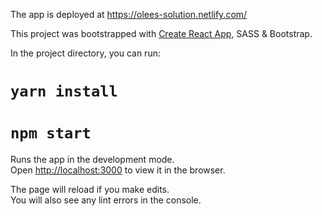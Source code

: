 
The app is deployed at https://olees-solution.netlify.com/


This project was bootstrapped with [Create React App](https://github.com/facebook/create-react-app), SASS & Bootstrap.


In the project directory, you can run:

# `yarn install`

# `npm start`

Runs the app in the development mode.<br>
Open [http://localhost:3000](http://localhost:3000) to view it in the browser.

The page will reload if you make edits.<br>
You will also see any lint errors in the console.



